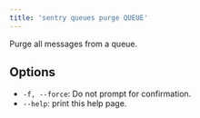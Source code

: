 ```yaml
---
title: 'sentry queues purge QUEUE'
---
```


Purge all messages from a queue.

## Options

-   `-f, --force`: Do not prompt for confirmation.
-   `--help`: print this help page.
